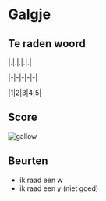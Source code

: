 # Galgje

## Te raden woord

|.|.|.|.|.| 

|-|-|-|-|-|

|1|2|3|4|5|

## Score
![gallow](./images/2.png)

## Beurten
* ik raad een w
* ik raad een y (niet goed)